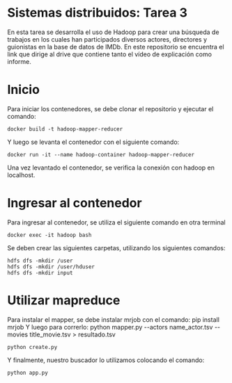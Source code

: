 
# Sistemas distribuidos: Tarea 3

En esta tarea se desarrolla el uso de Hadoop para crear una búsqueda de trabajos en los cuales han participados diversos actores, directores y guionistas en la base de datos de IMDb. En este repositorio se encuentra el link que dirige al drive que contiene tanto el vídeo de explicación como informe.
# Inicio
Para iniciar los contenedores, se debe clonar el repositorio y ejecutar el comando:

    docker build -t hadoop-mapper-reducer 
Y luego se levanta el contenedor con el siguiente comando:

    docker run -it --name hadoop-container hadoop-mapper-reducer
Una vez levantado el contenedor, se verifica la conexión con hadoop en localhost.
# Ingresar al contenedor
Para ingresar al contenedor, se utiliza el siguiente comando en otra terminal
    
    docker exec -it hadoop bash
Se deben crear las siguientes carpetas, utilizando los siguientes comandos:
   
    hdfs dfs -mkdir /user
    hdfs dfs -mkdir /user/hduser
    hdfs dfs -mkdir input	



# Utilizar mapreduce
Para instalar el mapper, se debe instalar mrjob con el comando:
    pip install mrjob
Y luego para correrlo:
    python mapper.py --actors name_actor.tsv --movies title_movie.tsv > resultado.tsv


    python create.py

Y finalmente, nuestro buscador lo utilizamos colocando el comando:

    python app.py
